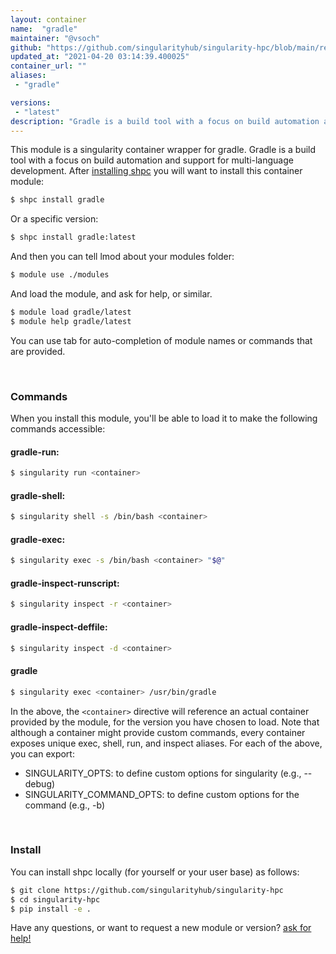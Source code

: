 ```yaml
---
layout: container
name:  "gradle"
maintainer: "@vsoch"
github: "https://github.com/singularityhub/singularity-hpc/blob/main/registry/gradle/container.yaml"
updated_at: "2021-04-20 03:14:39.400025"
container_url: ""
aliases:
 - "gradle"

versions:
 - "latest"
description: "Gradle is a build tool with a focus on build automation and support for multi-language development."
---
```


This module is a singularity container wrapper for gradle.
Gradle is a build tool with a focus on build automation and support for multi-language development.
After [installing shpc](#install) you will want to install this container module:

```bash
$ shpc install gradle
```

Or a specific version:

```bash
$ shpc install gradle:latest
```

And then you can tell lmod about your modules folder:

```bash
$ module use ./modules
```

And load the module, and ask for help, or similar.

```bash
$ module load gradle/latest
$ module help gradle/latest
```

You can use tab for auto-completion of module names or commands that are provided.

<br>

### Commands

When you install this module, you'll be able to load it to make the following commands accessible:

#### gradle-run:

```bash
$ singularity run <container>
```

#### gradle-shell:

```bash
$ singularity shell -s /bin/bash <container>
```

#### gradle-exec:

```bash
$ singularity exec -s /bin/bash <container> "$@"
```

#### gradle-inspect-runscript:

```bash
$ singularity inspect -r <container>
```

#### gradle-inspect-deffile:

```bash
$ singularity inspect -d <container>
```


#### gradle
       
```bash
$ singularity exec <container> /usr/bin/gradle
```



In the above, the `<container>` directive will reference an actual container provided
by the module, for the version you have chosen to load. Note that although a container
might provide custom commands, every container exposes unique exec, shell, run, and
inspect aliases. For each of the above, you can export:

 - SINGULARITY_OPTS: to define custom options for singularity (e.g., --debug)
 - SINGULARITY_COMMAND_OPTS: to define custom options for the command (e.g., -b)

<br>
  
### Install

You can install shpc locally (for yourself or your user base) as follows:

```bash
$ git clone https://github.com/singularityhub/singularity-hpc
$ cd singularity-hpc
$ pip install -e .
```

Have any questions, or want to request a new module or version? [ask for help!](https://github.com/singularityhub/singularity-hpc/issues)